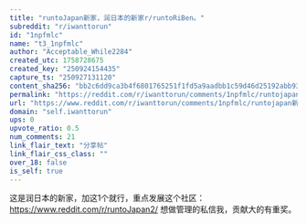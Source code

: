 ```yaml
---
title: "runtoJapan新家，润日本的新家r/runtoRiBen。"
subreddit: "r/iwanttorun"
id: "1npfmlc"
name: "t3_1npfmlc"
author: "Acceptable_While2284"
created_utc: 1758728675
created_key: "250924154435"
capture_ts: "250927131120"
content_sha256: "bb2c6dd9ca3b4f6801765251f1fd5a9aadbb1c59d46d25192abb9347a7c82e6e"
permalink: "https://reddit.com/r/iwanttorun/comments/1npfmlc/runtojapan新家润日本的新家rruntoriben/"
url: "https://www.reddit.com/r/iwanttorun/comments/1npfmlc/runtojapan新家润日本的新家rruntoriben/"
domain: "self.iwanttorun"
ups: 0
upvote_ratio: 0.5
num_comments: 21
link_flair_text: "分享帖"
link_flair_css_class: ""
over_18: false
is_self: true
---
```


<div class="md">

这是润日本的新家，加这1个就行，重点发展这个社区：<https://www.reddit.com/r/runtoJapan2/>
想做管理的私信我，贡献大的有重奖。

</div>
